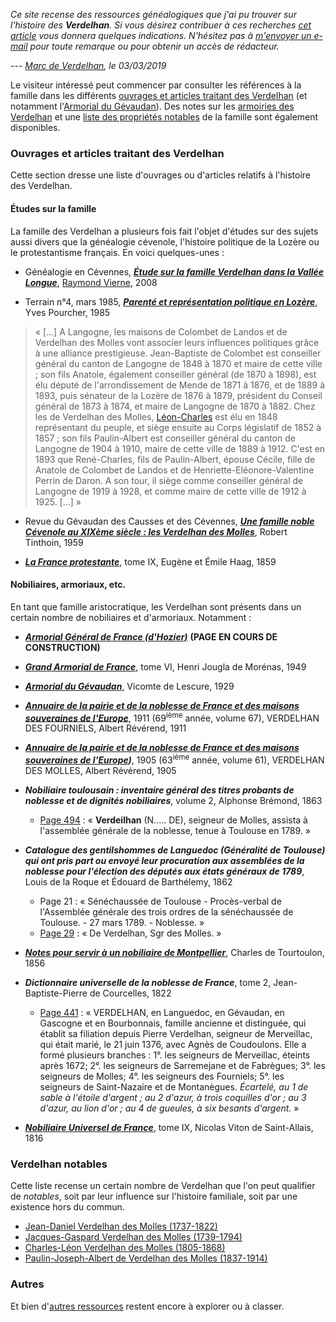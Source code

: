 *Ce site recense des ressources généalogiques que j'ai pu trouver sur l'histoire des **Verdelhan**. Si vous désirez contribuer à ces recherches [cet article](comment_chercher) vous donnera quelques indications.
N'hésitez pas à [m'envoyer un e-mail](http://verdelhan.eu/) pour toute remarque ou pour obtenir un accès de rédacteur.*

--- *[Marc de Verdelhan](http://verdelhan.eu/), le 03/03/2019*

Le visiteur intéressé peut commencer par consulter les références à la famille dans les différents [ouvrages et articles traitant des Verdelhan](#ouvrages-et-articles-traitant-des-verdelhan) (et notamment l'[Armorial du Gévaudan](armorial_du_gevaudan_lescure)). Des notes sur les [armoiries des Verdelhan](armoiries_des_verdelhan) et une [liste des propriétés notables](liste_des_proprietes_notables) de la famille sont également disponibles.

### Ouvrages et articles traitant des Verdelhan

Cette section dresse une liste d'ouvrages ou d'articles relatifs à l'histoire des Verdelhan.

#### Études sur la famille

La famille des Verdelhan a plusieurs fois fait l'objet d'études sur des sujets aussi divers que la généalogie cévenole, l'histoire politique de la Lozère ou le protestantisme français. En voici quelques-unes :

 * Généalogie en Cévennes, ***[Étude sur la famille Verdelhan dans la Vallée Longue](etude_sur_la_famille_verdelhan_dans_la_vallee_longue_vierne)***, [Raymond Vierne](etude_sur_la_famille_verdelhan_dans_la_vallee_longue_vierne#à-propos-de-lauteur), 2008

 * Terrain n°4, mars 1985, ***[Parenté et représentation politique en Lozère](https://journals.openedition.org/terrain/2864)***, Yves Pourcher, 1985
 
> « [...] A Langogne, les maisons de Colombet de Landos et de Verdelhan des Molles vont associer leurs influences politiques grâce à une alliance prestigieuse. Jean-Baptiste de Colombet est conseiller général du canton de Langogne de 1848 à 1870 et maire de cette ville ; son fils Anatole, également conseiller général (de 1870 à 1898), est élu député de l'arrondissement de Mende de 1871 à 1876, et de 1889 à 1893, puis sénateur de la Lozère de 1876 à 1879, président du Conseil général de 1873 à 1874, et maire de Langogne de 1870 à 1882. Chez les de Verdelhan des Molles, [Léon-Charles](charles-leon_verdelhan_des_molles_1805-1868) est élu en 1848 représentant du peuple, et siège ensuite au Corps législatif de 1852 à 1857 ; son fils Paulin-Albert est conseiller général du canton de Langogne de 1904 à 1910, maire de cette ville de 1889 à 1912. C'est en 1893 que René-Charles, fils de Paulin-Albert, épouse Cécile, fille de Anatole de Colombet de Landos et de Henriette-Eléonore-Valentine Perrin de Daron. A son tour, il siège comme conseiller général de Langogne de 1919 à 1928, et comme maire de cette ville de 1912 à 1925. [...] »
 
 * Revue du Gévaudan des Causses et des Cévennes, ***[Une famille noble Cévenole au XIXème siècle : les Verdelhan des Molles](une_famille_noble_cevenole_au_xixme_siecle_les_verdelhan_des_molles_tinthoin)***, Robert Tinthoin, 1959
 
 * ***[La France protestante](la_france_protestante_haag)***, tome IX, Eugène et Émile Haag, 1859
 

#### Nobiliaires, armoriaux, etc.

En tant que famille aristocratique, les Verdelhan sont présents dans un certain nombre de nobiliaires et d'armoriaux. Notamment :

 * ***[Armorial Général de France (d'Hozier)](armorial_general_de_france_d_hozier)*** **(PAGE EN COURS DE CONSTRUCTION)**

 * ***[Grand Armorial de France](grand_armorial_de_france_jougla_de_morenas)***, tome VI, Henri Jougla de Morénas, 1949

 * ***[Armorial du Gévaudan](armorial_du_gevaudan_lescure)***, Vicomte de Lescure, 1929

 * ***[Annuaire de la pairie et de la noblesse de France et des maisons souveraines de l'Europe](annuaire_de_la_noblesse_de_france_reverend)***, 1911 (69<sup>ième</sup> année, volume 67), VERDELHAN DES FOURNIELS, Albert Révérend, 1911

 * ***[Annuaire de la pairie et de la noblesse de France et des maisons souveraines de l'Europe](annuaire_de_la_noblesse_de_france_reverend))***, 1905 (63<sup>ième</sup> année, volume 61), VERDELHAN DES MOLLES, Albert Révérend, 1905

 * ***Nobiliaire toulousain : inventaire général des titres probants de noblesse et de dignités nobiliaires***, volume 2, Alphonse Brémond, 1863
   * [Page 494](http://books.google.fr/books?id=jFkoAAAAYAAJ&ots=yQ9-KFAibe&dq=Alphonse%20Br%C3%A9mond%20%3A%20Nobiliaire%20toulousain&pg=PA494#v=onepage&q=verdeilhan&f=false) : « **Verdeilhan** (N..... DE), seigneur de Molles, assista à l'assemblée générale de la noblesse, tenue à Toulouse en 1789. »

 * ***Catalogue des gentilshommes de Languedoc (Généralité de Toulouse) qui ont pris part ou envoyé leur procuration aux assemblées de la noblesse pour l'élection des députés aux états généraux de 1789***, Louis de la Roque et Édouard de Barthélemy, 1862
   * Page 21 : « Sénéchaussée de Toulouse - Procès-verbal de l'Assemblée générale des trois ordres de la sénéchaussée de Toulouse. - 27 mars 1789. - Noblesse. »
   * [Page 29](http://books.google.fr/books?id=scUEAAAAIAAJ&hl=fr&pg=RA1-PA29#v=onepage&q=verdelhan&f=false) : « De Verdelhan, Sgr des Molles. »

 * ***[Notes pour servir à un nobiliaire de Montpellier](notes_pour_servir_a_un_nobiliaire_de_montpellier_tourtoulon)***, Charles de Tourtoulon, 1856

 * ***Dictionnaire universelle de la noblesse de France***, tome 2, Jean-Baptiste-Pierre de Courcelles, 1822
   * [Page 441](http://gallica.bnf.fr/ark:/12148/bpt6k36855h.image.r=Verdelhan.f445.langFR) : « VERDELHAN, en Languedoc, en Gévaudan, en Gascogne et en Bourbonnais, famille ancienne et distinguée, qui établit sa filiation depuis Pierre Verdelhan, seigneur de Merveillac, qui était marié, le 21 juin 1376, avec Agnès de Coudoulons. Elle a formé plusieurs branches : 1°. les seigneurs de Merveillac, éteints après 1672; 2°. les seigneurs de Sarremejane et de Fabrègues; 3°. les seigneurs de Molles; 4°. les seigneurs des Fourniels; 5°. les seigneurs de Saint-Nazaire et de Montanègues. *Écartelé, au 1 de sable à l'étoile d'argent ; au 2 d'azur, à trois coquilles d'or ; au 3 d'azur, au lion d'or ; au 4 de gueules, à six besants d'argent.* »

 * ***[Nobiliaire Universel de France](nobiliaire_universel_de_france_saint-allais)***, tome IX, Nicolas Viton de Saint-Allais, 1816


### Verdelhan notables

Cette liste recense un certain nombre de Verdelhan que l'on peut qualifier de *notables*, soit par leur influence sur l'histoire familiale, soit par une existence hors du commun.

 * [Jean-Daniel Verdelhan des Molles (1737-1822)](jean-daniel_verdelhan_des_molles_1737-1822)
 * [Jacques-Gaspard Verdelhan des Molles (1739-1794)](jacques-gaspard_verdelhan_des_molles_1739-1794)
 * [Charles-Léon Verdelhan des Molles (1805-1868)](charles-leon_verdelhan_des_molles_1805-1868)
 * [Paulin-Joseph-Albert de Verdelhan des Molles (1837-1914)](paulin-joseph-albert_de_verdelhan_des_molles_1837-1914)

 
### Autres

Et bien d'[autres ressources](autres_ressources) restent encore à explorer ou à classer.
